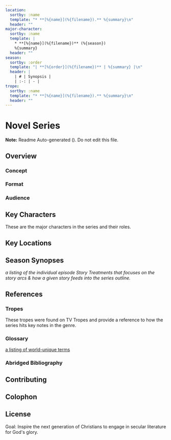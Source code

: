 ```yaml
---
location:
  sortby: :name
  template: "* **[%{name}](%{filename}).** %{summary}\n"
  header: ""
major-character:
  sortby: :name
  template: |
    * **[%{name}](%{filename})** (%{season})
    %{summary}
  header: ""
season:
  sortby: :order
  template: "| **[%{order}](%{filename})** | %{summary} |\n"
  header: |
    | # | Synopsis |
    | :-: | - |
trope:
  sortby: :name
  template: "* **[%{name}](%{filename}).** %{summary}\n"
  header: ""
---
```

# Novel Series

**Note:** Readme Auto-generated  (<!-- time -->). Do not edit this file.

<!-- concept-overview -->

<!-- toc -->

## Overview

### Concept

<!-- setting-overview -->

### Format

<!-- format-overview -->

### Audience

<!-- audience -->

<!-- series-outline -->

## Key Characters

These are the major characters in the series and their roles.

<!-- major-character-section -->

## Key Locations

<!-- location-section -->

## Season Synopses

_a listing of the individual episode Story Treatments that focuses on the story arcs & how a given story feeds into the series outline._

<!-- season-section -->

## References

### Tropes

These tropes were found on TV Tropes and provide a reference to how the series hits key notes in the genre.

<!-- trope-section -->

### Glossary

[a listing of world-unique terms](./series-bible/GG-Glossary/glossary.md)

### Abridged Bibliography

<!-- references -->

## Contributing

<!-- contributing -->

## Colophon

<!-- colophon -->

## License

<!-- license -->

Goal: Inspire the next generation of Christians to engage in secular literature for God's glory.
